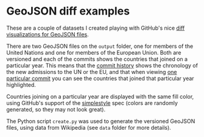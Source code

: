 GeoJSON diff examples
=====================

These are a couple of datasets I created playing with GitHub's nice
[diff visualizations for GeoJSON files][1].

There are two GeoJSON files on the `output` folder, one for members
of the United Nations and one for members of the European Union. Both are
versioned and each of the commits shows the countries that joined on a
particular year. This means that the [commit history][2] shows the chronology
of the new admissions to the UN or the EU, and that when viewing
[one particular commit][3] you can see the countries that joined that
particular year highlighted.

Countries joining on a particular year are displayed with the same fill
color, using GitHub's support of the [simplestyle][4] spec (colors are
randomly generated, so they may not look great).

The Python script `create.py` was used to generate the versioned GeoJSON
files, using data from Wikipedia (see `data` folder for more details).


[1]: https://github.com/blog/1772-diffable-more-customizable-maps
[2]: https://github.com/amercader/geojson-diff-examples/commits/master/output/un_members.geojson
[3]: http://github.com/amercader/geojson-diff-examples/commit/b1c4ec377b77a778cb1bef20f2ec53e0136d32be#diff-17ff893455bd74e9ddf39cec81d538fb
[4]: https://github.com/mapbox/simplestyle-spec
